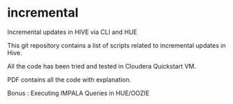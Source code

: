 # incremental
Incremental updates in HIVE via CLI and HUE


This git repository contains a list of scripts related to incremental updates in Hive.


All the code has been tried and tested in Cloudera Quickstart VM.


PDF contains all the code with explanation. 


Bonus : Executing IMPALA Queries in HUE/OOZIE
